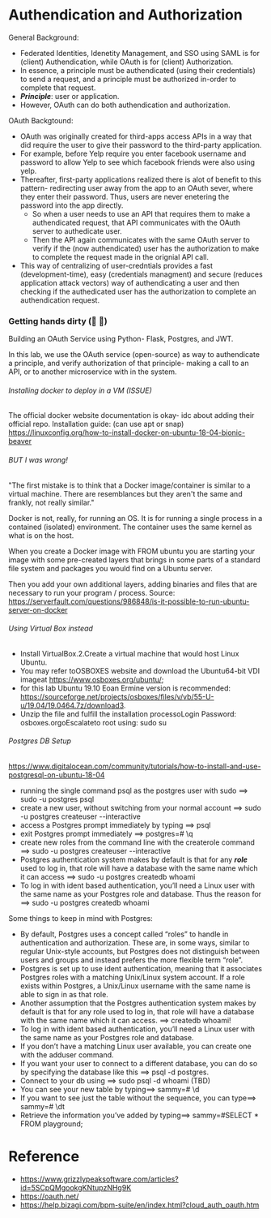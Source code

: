 # Authendication and Authorization

General Background: 
* Federated Identities, Idenetity Management, and SSO using SAML is for (client) Authendication, while OAuth is for (client) Authorization.
* In essence, a principle must be authendicated (using their credentials) to send a request, and a principle must be authorized in-order to complete that request.
* ***Principle***: user or application.
* However, OAuth can do both authendication and authorization.

OAuth Backgtound:
* OAuth was originally created for third-apps access APIs in a way that did require the user to give their password to the third-party application.
* For example, before Yelp require you enter facebook username and password to allow Yelp to see which facebook friends were also using yelp.
* Thereafter, first-party applications realized there is alot of benefit to this pattern- redirecting user away from the app to an OAuth sever, where they enter their password. Thus, users are never enetering the password into the app directly. 
  * So when a user needs to use an API that requires them to make a authendicated request, that API communicates with the OAuth server to authedicate user. 
  * Then the API again communicates with the same OAuth server to verify if the (now authendicated) user has the authorization to make to complete the request made in the orignial API call.      
* This way of centralizing of user-credntials provides a fast (development-time), easy (credentials managment) and secure (reduces application attack vectors) way of authendicating a user and then checking if the authedicated user has the authorization to complete an authendication request.   

### Getting hands dirty (:hammer: :hammer:)

Building an OAuth Service using Python- Flask, Postgres, and JWT.

In this lab, we use the OAuth service (open-source) as way to authendicate a principle, and verify authorization of that principle- making a call to an API, or to another microservice with in the system. 

###### Installing docker to deploy in a VM  (ISSUE)

The official docker website documentation is okay- idc about adding their official repo. Installation guide: (can use apt or snap)
https://linuxconfig.org/how-to-install-docker-on-ubuntu-18-04-bionic-beaver

###### BUT I was wrong!
"The first mistake is to think that a Docker image/container is similar to a virtual machine. There are resemblances but they aren't the same and frankly, not really similar."

Docker is not, really, for running an OS. It is for running a single process in a contained (isolated) environment. The container uses the same kernel as what is on the host.

When you create a Docker image with FROM ubuntu you are starting your image with some pre-created layers that brings in some parts of a standard file system and packages you would find on a Ubuntu server.

Then you add your own additional layers, adding binaries and files that are necessary to run your program / process.
Source:  https://serverfault.com/questions/986848/is-it-possible-to-run-ubuntu-server-on-docker

###### Using Virtual Box instead
* Install VirtualBox.2.Create a virtual machine that would host Linux Ubuntu.
* You may refer toOSBOXES website and download the Ubuntu64-bit VDI imageat https://www.osboxes.org/ubuntu/; 
* for this lab Ubuntu 19.10 Eoan Ermine version is recommended: https://sourceforge.net/projects/osboxes/files/v/vb/55-U-u/19.04/19.0464.7z/download3.
* Unzip the file and fulfill the installation processoLogin Password: osboxes.orgoEscalateto root using: sudo su


######  Postgres DB Setup
https://www.digitalocean.com/community/tutorials/how-to-install-and-use-postgresql-on-ubuntu-18-04

* running the single command psql as the postgres user with sudo ==> sudo -u postgres psql
* create a new user, without switching from your normal account ==> sudo -u postgres createuser --interactive
* access a Postgres prompt immediately by typing ==> psql
* exit Postgres prompt immediately ==> postgres=# \q
* create new roles from the command line with the createrole command ==> sudo -u postgres createuser --interactive
* Postgres authentication system makes by default is that for any ***role*** used to log in, that role will have a database with the same name which it can access ==> sudo -u postgres createdb whoami
* To log in with ident based authentication, you’ll need a Linux user with the same name as your Postgres role and database. Thus the reason for ==> sudo -u postgres createdb whoami

Some things to keep in mind with Postgres:
* By default, Postgres uses a concept called “roles” to handle in authentication and authorization. These are, in some ways, similar to regular Unix-style accounts, but Postgres does not distinguish between users and groups and instead prefers the more flexible term “role”.
* Postgres is set up to use ident authentication, meaning that it associates Postgres roles with a matching Unix/Linux system account. If a role exists within Postgres, a Unix/Linux username with the same name is able to sign in as that role.
* Another assumption that the Postgres authentication system makes by default is that for any role used to log in, that role will have a database with the same name which it can access. ==> createdb whoami!
* To log in with ident based authentication, you’ll need a Linux user with the same name as your Postgres role and database.
* If you don’t have a matching Linux user available, you can create one with the adduser command. 
* If you want your user to connect to a different database, you can do so by specifying the database like this ==> psql -d postgres.
* Connect to your db using ==> sudo psql -d whoami (TBD)
* You can see your new table by typing==> sammy=# \d
* If you want to see just the table without the sequence, you can type==> sammy=# \dt 
* Retrieve the information you’ve added by typing==> sammy=#SELECT * FROM playground;



# Reference
* https://www.grizzlypeaksoftware.com/articles?id=5SCpQMgookgKNtupzNHg9K
* https://oauth.net/
* https://help.bizagi.com/bpm-suite/en/index.html?cloud_auth_oauth.htm
